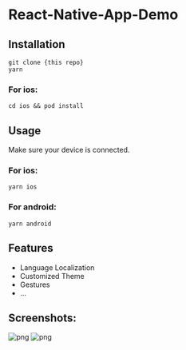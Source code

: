 # React-Native-App-Demo
## Installation
```
git clone {this repo}
yarn
```
### For ios:
```
cd ios && pod install
```
## Usage
Make sure your device is connected.
### For ios:
```
yarn ios
```
### For android:
```
yarn android
```
## Features
* Language Localization
* Customized Theme
* Gestures
* ...
## Screenshots:
![png](/screenshot1.png "Home Page")
![png](/screenshot2.png "Account Page")
